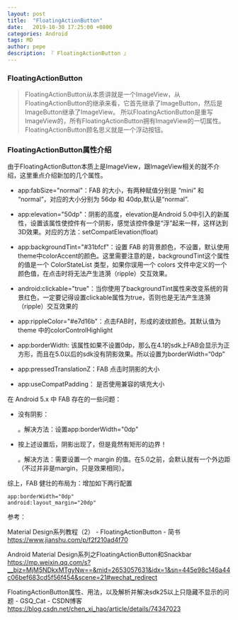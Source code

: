 ```yaml
---
layout: post
title:  "FloatingActionButton"
date:   2019-10-30 17:25:00 +0800
categories: Android
tags: MD
author: pepe
description: 『 FloatingActionButton 』
---
```


### **FloatingActionButton**
> FloatingActionButton从本质讲就是一个ImageView，从FloatingActionButton的继承来看，它首先继承了ImageButton，然后是ImageButton继承了ImageView。
所以FloatingActionButton是重写ImageView的，所有FloatingActionButton拥有ImageView的一切属性。FloatingActionButton顾名思义就是一个浮动按钮。

### **FloatingActionButton属性介绍**

由于FloatingActionButton本质上是ImageView，跟ImageView相关的就不介绍，这里重点介绍新加的几个属性。

* app:fabSize="normal"：FAB 的大小，有两种赋值分别是 “mini” 和 “normal”，对应的大小分别为 56dp 和 40dp,默认是“normal”.

* app:elevation="50dp"：阴影的高度，elevation是Android 5.0中引入的新属性，设置该属性使控件有一个阴影，感觉该控件像是“浮”起来一样，这样达到3D效果。对应的方法：setCompatElevation(float)

* app:backgroundTint="#31bfcf"：设置 FAB 的背景颜色，不设置，默认使用theme中colorAccent的颜色。这里需要注意的是，backgroundTint这个属性的值是一个 ColorStateList 类型，如果你误用一个 colors 文件中定义的一个颜色值，在点击时将无法产生涟漪（ripple）交互效果。

* android:clickable="true"：当你使用了backgroundTint属性来改变系统的背景红色，一定要记得设置clickable属性为true，否则也是无法产生涟漪（ripple）交互效果的

* app:rippleColor="#e7d16b"：点击FAB时，形成的波纹颜色。其默认值为 theme 中的colorControlHighlight

* app:borderWidth: 该属性如果不设置0dp，那么在4.1的sdk上FAB会显示为正方形，而且在5.0以后的sdk没有阴影效果。所以设置为borderWidth=“0dp”

* app:pressedTranslationZ：FAB 点击时阴影的大小

* app:useCompatPadding： 是否使用兼容的填充大小

在 Android 5.x 中 FAB 存在的一些问题：

* 没有阴影：

	。解决方法：设置app:borderWidth="0dp"

* 按上述设置后，阴影出现了，但是竟然有矩形的边界！

	。解决方法：需要设置一个 margin 的值。在5.0之前，会默认就有一个外边距（不过并非是margin，只是效果相同）。

综上，FAB 健壮的布局为：增加如下两行配置
```
app:borderWidth="0dp"
android:layout_margin="20dp"
```











参考：

Material Design系列教程（2） - FloatingActionButton - 简书
https://www.jianshu.com/p/f2f210ad4f70

Android Material Design系列之FloatingActionButton和Snackbar
https://mp.weixin.qq.com/s?__biz=MjM5NDkxMTgyNw==&mid=2653057631&idx=1&sn=445e98c146a44c06bef683cd5f56f454&scene=21#wechat_redirect

FloatingActionButton属性、用法，以及解析并解决sdk25以上只隐藏不显示的问题 - GSQ_Cat - CSDN博客
https://blog.csdn.net/chen_xi_hao/article/details/74347023
















